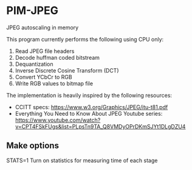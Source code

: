 # PIM-JPEG
JPEG autoscaling in memory

This program currently performs the following using CPU only:
1. Read JPEG file headers
2. Decode huffman coded bitstream
3. Dequantization
4. Inverse Discrete Cosine Transform (DCT)
5. Convert YCbCr to RGB
6. Write RGB values to bitmap file

The implementation is heavily inspired by the following resources:
* CCITT specs: https://www.w3.org/Graphics/JPEG/itu-t81.pdf
* Everything You Need to Know About JPEG Youtube series: https://www.youtube.com/watch?v=CPT4FSkFUgs&list=PLpsTn9TA_Q8VMDyOPrDKmSJYt1DLgDZU4

## Make options
STATS=1
Turn on statistics for measuring time of each stage
